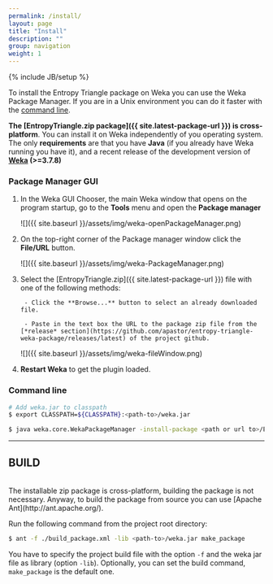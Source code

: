 ```yaml
---
permalink: /install/
layout: page
title: "Install"
description: ""
group: navigation
weight: 1
---
```


{% include JB/setup %}

To install the Entropy Triangle package on Weka you can use the Weka Package Manager. If you are in a Unix environment you can do it faster with the [command line](#command-line).

**The [EntropyTriangle.zip package]({{ site.latest-package-url }}) is cross-platform**.
You can install it on Weka independently of you operating system.
The only **requirements** are that you have **Java** (if you already have Weka running you have it),
and a recent release of the development version of **[Weka](http://www.cs.waikato.ac.nz/~ml/weka/) (>=3.7.8)**


### Package Manager GUI

1. In the Weka GUI Chooser, the main Weka window that opens on the program startup, go to the **Tools** menu and open the **Package manager**

    ![]({{ site.baseurl }}/assets/img/weka-openPackageManager.png)

2. On the top-right corner of the Package manager window click the **File/URL** button.

    ![]({{ site.baseurl }}/assets/img/weka-PackageManager.png)

3. Select the [EntropyTriangle.zip]({{ site.latest-package-url }}) file with one of the following methods:

        - Click the **Browse...** button to select an already downloaded file.

        - Paste in the text box the URL to the package zip file from the [*release* section](https://github.com/apastor/entropy-triangle-weka-package/releases/latest) of the project github.

    ![]({{ site.baseurl }}/assets/img/weka-fileWindow.png)

4. **Restart Weka** to get the plugin loaded.

### Command line
```bash
# Add weka.jar to classpath
$ export CLASSPATH=${CLASSPATH}:<path-to>/weka.jar

$ java weka.core.WekaPackageManager -install-package <path or url to>/EntropyTriangle.zip
```

---
## BUILD
<br>
The installable zip package is cross-platform, building the package is not necessary.
Anyway, to build the package from source you can use [Apache Ant](http://ant.apache.org/).

Run the following command from the project root directory:

```bash
$ ant -f ./build_package.xml -lib <path-to>/weka.jar make_package
```
You have to specify the project build file with the option `-f` and the weka jar file as library (option `-lib`).
Optionally, you can set the build command, `make_package` is the default one.
